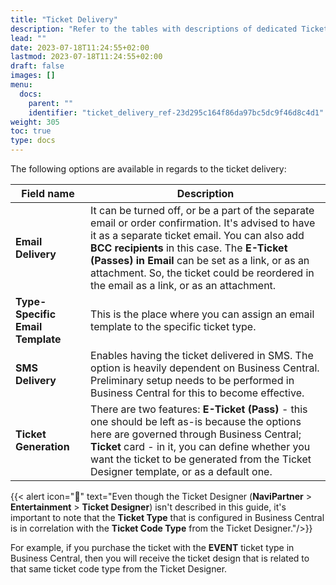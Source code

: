 ```yaml
---
title: "Ticket Delivery"
description: "Refer to the tables with descriptions of dedicated Ticket Delivery fields."
lead: ""
date: 2023-07-18T11:24:55+02:00
lastmod: 2023-07-18T11:24:55+02:00
draft: false
images: []
menu:
  docs:
    parent: ""
    identifier: "ticket_delivery_ref-23d295c164f86da97bc5dc9f46d8c4d1"
weight: 305
toc: true
type: docs
---
```


The following options are available in regards to the ticket delivery:

| Field name      | Description |
| ----------- | ----------- |
| **Email Delivery** | It can be turned off, or be a part of the separate email or order confirmation. It's advised to have it as a separate ticket email. You can also add **BCC recipients** in this case. The **E-Ticket (Passes) in Email** can be set as a link, or as an attachment. So, the ticket could be reordered in the email as a link, or as an attachment. |
| **Type-Specific Email Template** | This is the place where you can assign an email template to the specific ticket type. |
| **SMS Delivery** | Enables having the ticket delivered in SMS. The option is heavily dependent on Business Central. Preliminary setup needs to be performed in Business Central for this to become effective. |
| **Ticket Generation** | There are two features: **E-Ticket (Pass)** - this one should be left as-is because the options here are governed through Business Central; **Ticket** card - in it, you can define whether you want the ticket to be generated from the Ticket Designer template, or as a default one. |

  {{< alert icon="📝" text="Even though the Ticket Designer (<b>NaviPartner</b> > <b>Entertainment</b> > <b>Ticket Designer</b>) isn't described in this guide, it's important to note that the <b>Ticket Type</b> that is configured in Business Central is in correlation with the <b>Ticket Code Type</b> from the Ticket Designer."/>}}

For example, if you purchase the ticket with the **EVENT** ticket type in Business Central, then you will receive the ticket design that is related to that same ticket code type from the Ticket Designer. 